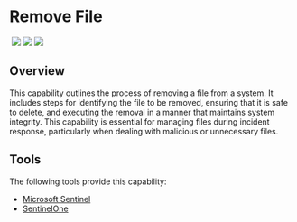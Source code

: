 # Remove File
&nbsp;![](https://img.shields.io/badge/ID-C4301-blue)&nbsp;![](https://img.shields.io/badge/Phase-Eradication_%28P0004%29-blue)&nbsp;![](https://img.shields.io/badge/Category-File-blue)
## Overview
This capability outlines the process of removing a file from a system. It includes steps for identifying the file to be removed, ensuring that it is safe to delete, and executing the removal in a manner that maintains system integrity. This capability is essential for managing files during incident response, particularly when dealing with malicious or unnecessary files.

## Tools
The following tools provide this capability:

- [Microsoft Sentinel](../tool/ms-sentinel/C4301.md)
- [SentinelOne](../tool/sentinelone/C4301.md)
